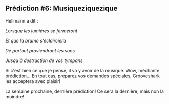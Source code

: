 ## Prédiction #6: Musiqueziquezique

Hellmann a dit :

*Lorsque les lumières se fermeront*

*Et que la brume s'éclairciera*

*De partout proviendront les sons*

*Jusqu'à destruction de vos tympans*

Si c'est bien ce que je pense, il va y avoir de la musique. Wow, méchante prédiction... En tout cas, préparez vos demandes spéciales, Grooveshark les acceptera avec plaisir!

La semaine prochaine, dernière prédiction! Ce sera la dernière, mais non la moindre!
